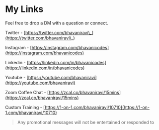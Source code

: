 # My Links

Feel free to drop a DM with a question or connect.

Twitter - [https://twitter.com/bhavaniravi\_](https://twitter.com/bhavaniravi\_)

Instagram - [https://instagram.com/bhavanicodes](https://instagram.com/bhavanicodes)

Linkedin - [https://linkedin.com/in/bhavanicodes](https://linkedin.com/in/bhavanicodes)

Youtube - [https://youtube.com/bhavaniravi](https://youtube.com/bhavaniravi)

Zoom Coffee Chat - [https://zcal.co/bhavaniravi/15mins](https://zcal.co/bhavaniravi/15mins)

Custom Training - [https://1-on-1.com/bhavaniravi/10710](https://1-on-1.com/bhavaniravi/10710)

> Any promotional messages will not be entertained or responded to
